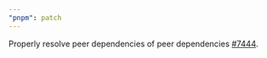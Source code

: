 ```yaml
---
"pnpm": patch
---
```


Properly resolve peer dependencies of peer dependencies [#7444](https://github.com/pnpm/pnpm/issues/7444).
